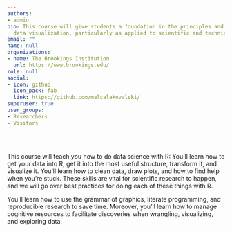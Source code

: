 ```yaml
---
authors:
- admin
bio: This course will give students a foundation in the principles and practice of
  data visualization, particularly as applied to scientific and technical data.
email: ""
name: null
organizations:
- name: The Brookings Institution
  url: https://www.brookings.edu/
role: null
social:
- icon: github
  icon_pack: fab
  link: https://github.com/malcalakovalski/
superuser: true
user_groups:
- Researchers
- Visitors
---
```


<br>

This course will teach you how to do data science with R: You’ll learn how to get your data into R, get it into the most useful structure, transform it, and visualize it. You’ll learn how to clean data, draw plots, and how to find help when you’re stuck. These skills are vital for scientific research to happen, and we will go over best practices for doing each of these things with R. 

You’ll learn how to use the grammar of graphics, literate programming, and reproducible research to save time. Moreover, you’ll learn how to manage cognitive resources to facilitate discoveries when wrangling, visualizing, and exploring data.
